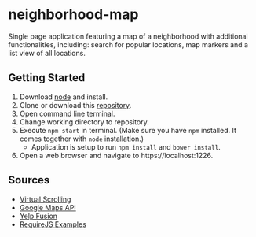 # neighborhood-map
Single page application featuring a map of a neighborhood with additional functionalities, including: search for popular locations, map markers and a list view of all locations.

## Getting Started
1. Download [node](https://nodejs.org/en/download/) and install.
2. Clone or download this [repository](https://github.com/oscarchang1226/neighborhood-map).
3. Open command line terminal.
4. Change working directory to repository.
5. Execute `npm start` in terminal. (Make sure you have `npm` installed. It comes together with `node` installation.)
    - Application is setup to run `npm install` and `bower install`.
6. Open a web browser and navigate to https://localhost:1226.

## Sources
- [Virtual Scrolling](http://stackoverflow.com/questions/17748448/knockout-virtual-scrolling-binding)
- [Google Maps API](https://developers.google.com/maps/)
- [Yelp Fusion](https://www.yelp.com/developers)
- [RequireJS Examples](https://github.com/Integralist/RequireJs-Example/blob/master/Assets/Scripts/errorhandler.js)
